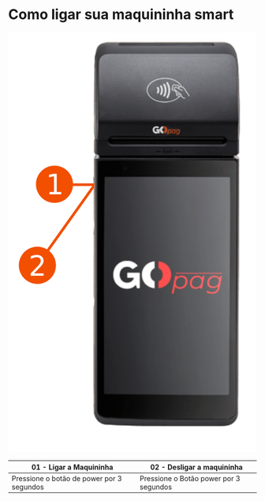 # Como ligar sua maquininha smart

![](/assets/prints/maquininha_smart_como_ligar.png)

|01 - Ligar a Maquininha                                   |02 - Desligar a maquininha                    |
|-                                                         |-                                             |
|Pressione o botão de power por 3 segundos                 |Pressione o Botão power por 3 segundos        |